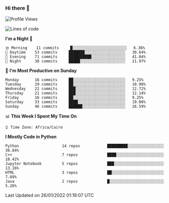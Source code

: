 ### Hi there 👋

<!--
**AMR-KELEG/AMR-KELEG** is a ✨ _special_ ✨ repository because its `README.md` (this file) appears on your GitHub profile.

Here are some ideas to get you started:

- 🔭 I’m currently working on ...
- 🌱 I’m currently learning ...
- 👯 I’m looking to collaborate on ...
- 🤔 I’m looking for help with ...
- 💬 Ask me about ...
- 📫 How to reach me: ...
- 😄 Pronouns: ...
- ⚡ Fun fact: ...
-->

<!--START_SECTION:waka-->
![Profile Views](http://img.shields.io/badge/Profile%20Views-0-blue)

![Lines of code](https://img.shields.io/badge/From%20Hello%20World%20I%27ve%20Written-3%20Million%20lines%20of%20code-blue)

**I'm a Night 🦉** 

```text
🌞 Morning    11 commits     █░░░░░░░░░░░░░░░░░░░░░░░░   6.36% 
🌆 Daytime    53 commits     ███████░░░░░░░░░░░░░░░░░░   30.64% 
🌃 Evening    71 commits     ██████████░░░░░░░░░░░░░░░   41.04% 
🌙 Night      38 commits     █████░░░░░░░░░░░░░░░░░░░░   21.97%

```
📅 **I'm Most Productive on Sunday** 

```text
Monday       16 commits     ██░░░░░░░░░░░░░░░░░░░░░░░   9.25% 
Tuesday      19 commits     ██░░░░░░░░░░░░░░░░░░░░░░░   10.98% 
Wednesday    22 commits     ███░░░░░░░░░░░░░░░░░░░░░░   12.72% 
Thursday     21 commits     ███░░░░░░░░░░░░░░░░░░░░░░   12.14% 
Friday       16 commits     ██░░░░░░░░░░░░░░░░░░░░░░░   9.25% 
Saturday     33 commits     ████░░░░░░░░░░░░░░░░░░░░░   19.08% 
Sunday       46 commits     ██████░░░░░░░░░░░░░░░░░░░   26.59%

```


📊 **This Week I Spent My Time On** 

```text
⌚︎ Time Zone: Africa/Cairo

```

**I Mostly Code in Python** 

```text
Python                   14 repos            █████████░░░░░░░░░░░░░░░░   36.84% 
C++                      7 repos             ████░░░░░░░░░░░░░░░░░░░░░   18.42% 
Jupyter Notebook         5 repos             ███░░░░░░░░░░░░░░░░░░░░░░   13.16% 
HTML                     3 repos             ██░░░░░░░░░░░░░░░░░░░░░░░   7.89% 
Java                     2 repos             █░░░░░░░░░░░░░░░░░░░░░░░░   5.26%

```



 Last Updated on 26/01/2022 01:18:07 UTC
<!--END_SECTION:waka-->
